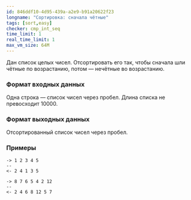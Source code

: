 ```yaml
---
id: 846ddf10-4d95-439a-a2e9-b91a20622f23
longname: "Сортировка: сначала чётные"
tags: [sort,easy]
checker: cmp_int_seq
time_limit: 1
real_time_limit: 1
max_vm_size: 64M
---
```



Дан список целых чисел. Отсортировать его так, чтобы сначала шли чётные по возрастанию, потом — нечётные во возрастанию.

### Формат входных данных

Одна строка — список чисел через пробел. Длина списка не превосходит 10000.

### Формат выходных данных

Отсортированный список чисел через пробел.

### Примеры

```
-> 1 2 3 4 5
--
<- 2 4 1 3 5
```

```
-> 8 7 6 5 4 2 12
--
<- 2 4 6 8 12 5 7
```
